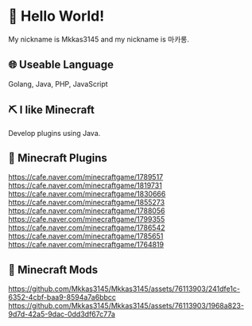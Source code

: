 # 👋 Hello World!
My nickname is Mkkas3145 and my nickname is 마카롱.

## 🌐 Useable Language
Golang, Java, PHP, JavaScript

## ⛏️ I like Minecraft
Develop plugins using Java.

## 💎 Minecraft Plugins
https://cafe.naver.com/minecraftgame/1789517
https://cafe.naver.com/minecraftgame/1819731
https://cafe.naver.com/minecraftgame/1830666
https://cafe.naver.com/minecraftgame/1855273
https://cafe.naver.com/minecraftgame/1788056
https://cafe.naver.com/minecraftgame/1799355
https://cafe.naver.com/minecraftgame/1786542
https://cafe.naver.com/minecraftgame/1785651
https://cafe.naver.com/minecraftgame/1764819

## 💎 Minecraft Mods
https://github.com/Mkkas3145/Mkkas3145/assets/76113903/241dfe1c-6352-4cbf-baa9-8594a7a6bbcc
https://github.com/Mkkas3145/Mkkas3145/assets/76113903/1968a823-9d7d-42a5-9dac-0dd3df67c77a
